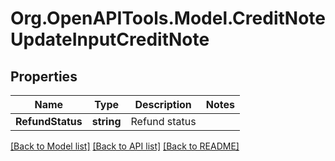 
# Org.OpenAPITools.Model.CreditNoteUpdateInputCreditNote

## Properties

Name | Type | Description | Notes
------------ | ------------- | ------------- | -------------
**RefundStatus** | **string** | Refund status | 

[[Back to Model list]](../README.md#documentation-for-models)
[[Back to API list]](../README.md#documentation-for-api-endpoints)
[[Back to README]](../README.md)

